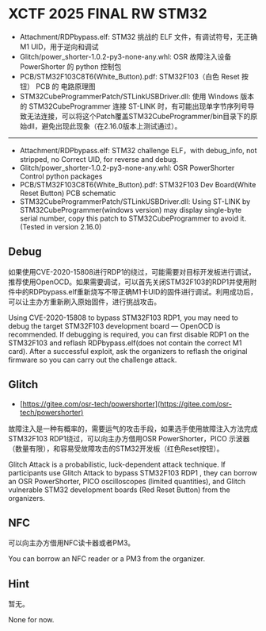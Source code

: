 # XCTF 2025 FINAL RW STM32

- Attachment/RDPbypass.elf: STM32 挑战的 ELF 文件，有调试符号，无正确 M1 UID，用于逆向和调试
- Glitch/power_shorter-1.0.2-py3-none-any.whl: OSR 故障注入设备 PowerShorter 的 python 控制包
- PCB/STM32F103C8T6(White_Button).pdf: STM32F103（白色 Reset 按钮） PCB 的 电路原理图
- STM32CubeProgrammerPatch/STLinkUSBDriver.dll: 使用 Windows 版本的 STM32CubeProgrammer 连接 ST-LINK 时，有可能出现单字节序列号导致无法连接，可以将这个Patch覆盖STM32CubeProgrammer/bin目录下的原始dll，避免出现此现象（在2.16.0版本上测试通过）。

--- 

- Attachment/RDPbypass.elf: STM32 challenge ELF，with debug_info, not stripped, no Correct UID, for reverse and debug.
- Glitch/power_shorter-1.0.2-py3-none-any.whl: OSR PowerShorter Control python packages 
- PCB/STM32F103C8T6(White_Button).pdf: STM32F103 Dev Board(White Reset Button) PCB schematic
- STM32CubeProgrammerPatch/STLinkUSBDriver.dll: Using ST-LINK by STM32CubeProgrammer(windows version) may display single-byte serial number, copy this patch to STM32CubeProgrammer to avoid it.(Tested in version 2.16.0)

## Debug

如果使用CVE-2020-15808进行RDP1的绕过，可能需要对目标开发板进行调试，推荐使用OpenOCD。如果需要调试，可以首先关闭STM32F103的RDP1并使用附件中的RDPbypass.elf重新烧写不带正确M1卡UID的固件进行调试。利用成功后，可以让主办方重新刷入原始固件，进行挑战攻击。

Using CVE-2020-15808 to bypass STM32F103 RDP1, you may need to debug the target STM32F103 development board — OpenOCD is recommended. If debugging is required, you can first disable RDP1 on the STM32F103 and reflash RDPbypass.elf(does not contain the correct M1 card). After a successful exploit, ask the organizers to reflash the original firmware so you can carry out the challenge attack.

## Glitch


- [https://gitee.com/osr-tech/powershorter](https://gitee.com/osr-tech/powershorter)

故障注入是一种有概率的，需要运气的攻击手段，如果选手使用故障注入方法完成STM32F103 RDP1绕过，可以向主办方借用OSR PowerShorter，PICO 示波器（数量有限），和容易受故障攻击的STM32开发板（红色Reset按钮）。

Glitch Attack is a probabilistic, luck-dependent attack technique. If participants use Glitch Attack to bypass STM32F103 RDP1 , they can borrow an OSR PowerShorter, PICO oscilloscopes (limited quantities), and Glitch vulnerable STM32 development boards (Red Reset Button) from the organizers.


## NFC

可以向主办方借用NFC读卡器或者PM3。

You can borrow an NFC reader or a PM3 from the organizer.

## Hint

暂无。

None for now.


